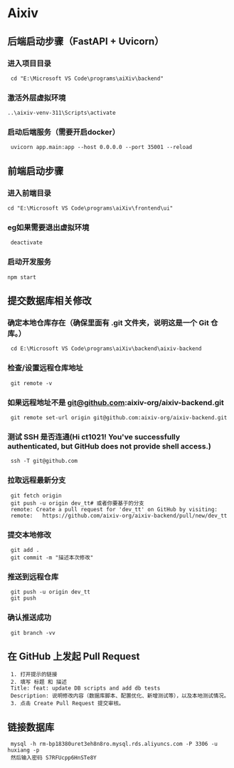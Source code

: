 # Aixiv
## 后端启动步骤（FastAPI + Uvicorn）
### 进入项目目录
     cd "E:\Microsoft VS Code\programs\aiXiv\backend"
### 激活外层虚拟环境
    ..\aixiv-venv-311\Scripts\activate
### 启动后端服务（需要开启docker）
     uvicorn app.main:app --host 0.0.0.0 --port 35001 --reload
## 前端启动步骤
### 进入前端目录
    cd "E:\Microsoft VS Code\programs\aiXiv\frontend\ui"
### eg如果需要退出虚拟环境
     deactivate
### 启动开发服务
    npm start
## 提交数据库相关修改
### 确定本地仓库存在（确保里面有 .git 文件夹，说明这是一个 Git 仓库。）
     cd E:\Microsoft VS Code\programs\aiXiv\backend\aixiv-backend
### 检查/设置远程仓库地址
     git remote -v
### 如果远程地址不是 git@github.com:aixiv-org/aixiv-backend.git
     git remote set-url origin git@github.com:aixiv-org/aixiv-backend.git
### 测试 SSH 是否连通(Hi ct1021! You've successfully authenticated, but GitHub does not provide shell access.)
     ssh -T git@github.com
### 拉取远程最新分支
     git fetch origin 
     git push -u origin dev_tt# 或者你要基于的分支
     remote: Create a pull request for 'dev_tt' on GitHub by visiting:
     remote:   https://github.com/aixiv-org/aixiv-backend/pull/new/dev_tt
### 提交本地修改
     git add .
     git commit -m "描述本次修改"
### 推送到远程仓库
     git push -u origin dev_tt
     git push
### 确认推送成功
     git branch -vv
## 在 GitHub 上发起 Pull Request
     1. 打开提示的链接
     2. 填写 标题 和 描述
     Title: feat: update DB scripts and add db tests
     Description: 说明修改内容（数据库脚本、配置优化、新增测试等），以及本地测试情况。
     3. 点击 Create Pull Request 提交审核。
## 链接数据库
     mysql -h rm-bp18380uret3eh8n8ro.mysql.rds.aliyuncs.com -P 3306 -u huxiang -p
     然后输入密码 S7RFUcpp6HnSTe8Y
